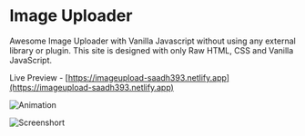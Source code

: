 # Image Uploader

Awesome Image Uploader with Vanilla Javascript without using any external library or plugin. This site is designed with only Raw HTML, CSS and Vanilla JavaScript.

Live Preview - [https://imageupload-saadh393.netlify.app](https://imageupload-saadh393.netlify.app)

![Animation](https://raw.githubusercontent.com/saadh393/vanilla-projects/image-uploader/images/anim.gif)

![Screenshort](https://raw.githubusercontent.com/saadh393/vanilla-projects/image-uploader/images/meta.png)
